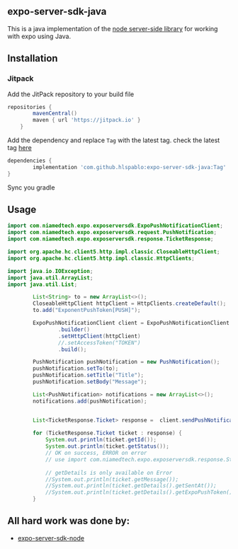 ## expo-server-sdk-java
This is a java implementation of the [node server-side library](https://github.com/expo/expo-server-sdk-node) for working with expo using Java.

## Installation

### Jitpack
Add the JitPack repository to your build file
```groovy
repositories {
        mavenCentral()
        maven { url 'https://jitpack.io' }
    }
```
Add the dependency and replace `Tag` with the latest tag.
check the latest tag [here](https://jitpack.io/private#hlspablo/expo-server-sdk-java)
```groovy
dependencies {
        implementation 'com.github.hlspablo:expo-server-sdk-java:Tag'
}
```
Sync you gradle

## Usage
```java
import com.niamedtech.expo.exposerversdk.ExpoPushNotificationClient;
import com.niamedtech.expo.exposerversdk.request.PushNotification;
import com.niamedtech.expo.exposerversdk.response.TicketResponse;

import org.apache.hc.client5.http.impl.classic.CloseableHttpClient;
import org.apache.hc.client5.http.impl.classic.HttpClients;

import java.io.IOException;
import java.util.ArrayList;
import java.util.List;

        List<String> to = new ArrayList<>();
        CloseableHttpClient httpClient = HttpClients.createDefault();
        to.add("ExponentPushToken[PUSH]");

        ExpoPushNotificationClient client = ExpoPushNotificationClient
                .builder()
                .setHttpClient(httpClient)
                //.setAccessToken("TOKEN")
                .build();

        PushNotification pushNotification = new PushNotification();
        pushNotification.setTo(to);
        pushNotification.setTitle("Title");
        pushNotification.setBody("Message");

        List<PushNotification> notifications = new ArrayList<>();
        notifications.add(pushNotification);


        List<TicketResponse.Ticket> response =  client.sendPushNotifications(notifications);
       
        for (TicketResponse.Ticket ticket : response) {
            System.out.println(ticket.getId());
            System.out.println(ticket.getStatus()); 
            // OK on success, ERROR on error
            // use import com.niamedtech.expo.exposerversdk.response.Status;
            
            // getDetails is only available on Error
            //System.out.println(ticket.getMessage());
            //System.out.println(ticket.getDetails().getSentAt());
            //System.out.println(ticket.getDetails().getExpoPushToken());
        }
```

## All hard work was done by:
- [expo-server-sdk-node](https://github.com/nia-medtech/expo-server-sdk-java)
